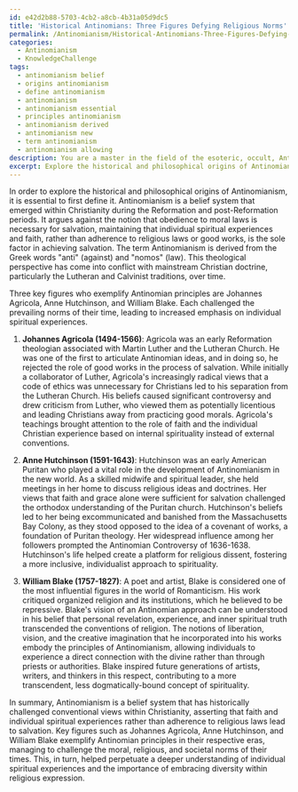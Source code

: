 ```yaml
---
id: e42d2b88-5703-4cb2-a8cb-4b31a05d9dc5
title: 'Historical Antinomians: Three Figures Defying Religious Norms'
permalink: /Antinomianism/Historical-Antinomians-Three-Figures-Defying-Religious-Norms/
categories:
  - Antinomianism
  - KnowledgeChallenge
tags:
  - antinomianism belief
  - origins antinomianism
  - define antinomianism
  - antinomianism
  - antinomianism essential
  - principles antinomianism
  - antinomianism derived
  - antinomianism new
  - term antinomianism
  - antinomianism allowing
description: You are a master in the field of the esoteric, occult, Antinomianism and Education. You are a writer of tests, challenges, books and deep knowledge on Antinomianism for initiates and students to gain deep insights and understanding from. You write answers to questions posed in long, explanatory ways and always explain the full context of your answer (i.e., related concepts, formulas, examples, or history), as well as the step-by-step thinking process you take to answer the challenges. Be rigorous and thorough, and summarize the key themes, ideas, and conclusions at the end.
excerpt: Explore the historical and philosophical origins of Antinomianism, highlighting three key figures who exemplified its principles. Analyze how their beliefs and actions challenged the moral, religious, and societal norms of their time and led to deeper understanding of individual spiritual experiences.
---
```

In order to explore the historical and philosophical origins of Antinomianism, it is essential to first define it. Antinomianism is a belief system that emerged within Christianity during the Reformation and post-Reformation periods. It argues against the notion that obedience to moral laws is necessary for salvation, maintaining that individual spiritual experiences and faith, rather than adherence to religious laws or good works, is the sole factor in achieving salvation. The term Antinomianism is derived from the Greek words "anti" (against) and "nomos" (law). This theological perspective has come into conflict with mainstream Christian doctrine, particularly the Lutheran and Calvinist traditions, over time.

Three key figures who exemplify Antinomian principles are Johannes Agricola, Anne Hutchinson, and William Blake. Each challenged the prevailing norms of their time, leading to increased emphasis on individual spiritual experiences.

1. **Johannes Agricola (1494-1566)**: Agricola was an early Reformation theologian associated with Martin Luther and the Lutheran Church. He was one of the first to articulate Antinomian ideas, and in doing so, he rejected the role of good works in the process of salvation. While initially a collaborator of Luther, Agricola's increasingly radical views that a code of ethics was unnecessary for Christians led to his separation from the Lutheran Church. His beliefs caused significant controversy and drew criticism from Luther, who viewed them as potentially licentious and leading Christians away from practicing good morals. Agricola's teachings brought attention to the role of faith and the individual Christian experience based on internal spirituality instead of external conventions.

2. **Anne Hutchinson (1591-1643)**: Hutchinson was an early American Puritan who played a vital role in the development of Antinomianism in the new world. As a skilled midwife and spiritual leader, she held meetings in her home to discuss religious ideas and doctrines. Her views that faith and grace alone were sufficient for salvation challenged the orthodox understanding of the Puritan church. Hutchinson's beliefs led to her being excommunicated and banished from the Massachusetts Bay Colony, as they stood opposed to the idea of a covenant of works, a foundation of Puritan theology. Her widespread influence among her followers prompted the Antinomian Controversy of 1636-1638. Hutchinson's life helped create a platform for religious dissent, fostering a more inclusive, individualist approach to spirituality.

3. **William Blake (1757-1827)**: A poet and artist, Blake is considered one of the most influential figures in the world of Romanticism. His work critiqued organized religion and its institutions, which he believed to be repressive. Blake's vision of an Antinomian approach can be understood in his belief that personal revelation, experience, and inner spiritual truth transcended the conventions of religion. The notions of liberation, vision, and the creative imagination that he incorporated into his works embody the principles of Antinomianism, allowing individuals to experience a direct connection with the divine rather than through priests or authorities. Blake inspired future generations of artists, writers, and thinkers in this respect, contributing to a more transcendent, less dogmatically-bound concept of spirituality.

In summary, Antinomianism is a belief system that has historically challenged conventional views within Christianity, asserting that faith and individual spiritual experiences rather than adherence to religious laws lead to salvation. Key figures such as Johannes Agricola, Anne Hutchinson, and William Blake exemplify Antinomian principles in their respective eras, managing to challenge the moral, religious, and societal norms of their times. This, in turn, helped perpetuate a deeper understanding of individual spiritual experiences and the importance of embracing diversity within religious expression.
